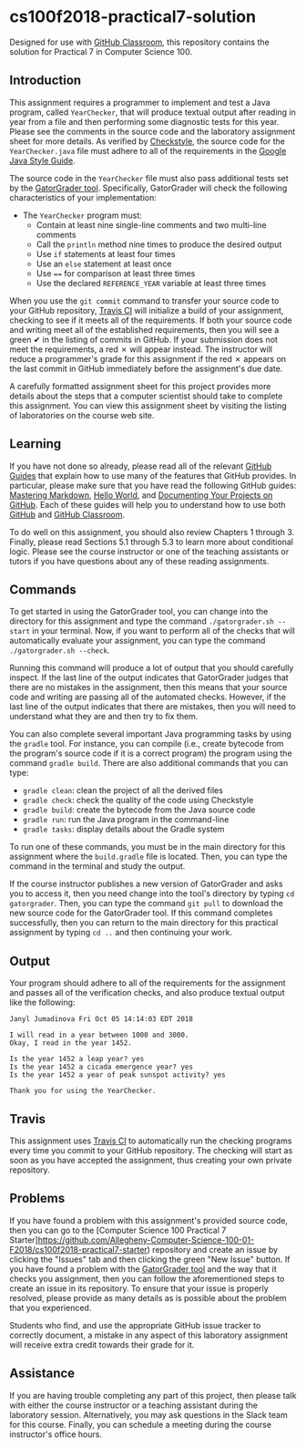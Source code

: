 # cs100f2018-practical7-solution

Designed for use with [GitHub Classroom](https://classroom.github.com/), this
repository contains the solution for Practical 7 in Computer Science 100.

<!---

 Since the Travis builds for this repository will initially fail (as evidenced by
 a red &#x2717; appearing in the commit logs instead of a green &#x2714;), the
 programmer is responsible for completing all of the steps needed to satisfy the
 requirements for the assignment, thus causing a &#x2714; to instead appear in
 the commit logs.

--->

## Introduction

This assignment requires a programmer to implement and test a Java program,
called `YearChecker`, that will produce textual output after reading in year
from a file and then performing some diagnostic tests for this year.
Please see the comments in the source code and the laboratory
assignment sheet for more details. As verified by
[Checkstyle](https://github.com/checkstyle/checkstyle), the source code for the
`YearChecker.java` file must adhere to all of the requirements in the
[Google Java Style Guide](https://google.github.io/styleguide/javaguide.html).

The source code in the `YearChecker` file must also pass additional tests
set by the [GatorGrader tool](https://github.com/GatorEducator/gatorgrader).
Specifically, GatorGrader will check the following characteristics of your
implementation:

* The `YearChecker` program must:
  * Contain at least nine single-line comments and two multi-line comments
  * Call the `println` method nine times to produce the desired output
  * Use `if` statements at least four times
  * Use an `else` statement at least once
  * Use  `==` for comparison at least three times
  * Use the declared `REFERENCE_YEAR` variable at least three times

When you use the `git commit` command to transfer your source code to your
GitHub repository, [Travis CI](https://travis-ci.com/) will initialize a build
of your assignment, checking to see if it meets all of the requirements. If both
your source code and writing meet all of the established requirements, then you
will see a green &#x2714; in the listing of commits in GitHub. If your
submission does not meet the requirements, a red &#x2717; will appear instead.
The instructor will reduce a programmer's grade for this assignment if the red
&#x2717; appears on the last commit in GitHub immediately before the
assignment's due date.

A carefully formatted assignment sheet for this project provides more details
about the steps that a computer scientist should take to complete this
assignment. You can view this assignment sheet by visiting the listing of
laboratories on the course web site.

## Learning

If you have not done so already, please read all of the relevant [GitHub
Guides](https://guides.github.com/) that explain how to use many of the features
that GitHub provides. In particular, please make sure that you have read the
following GitHub guides: [Mastering
Markdown](https://guides.github.com/features/mastering-markdown/), [Hello
World](https://guides.github.com/activities/hello-world/), and [Documenting Your
Projects on GitHub](https://guides.github.com/features/wikis/). Each of these
guides will help you to understand how to use both [GitHub](http://github.com) and
[GitHub Classroom](https://classroom.github.com/).

To do well on this assignment, you should also review Chapters 1 through 3.
Finally, please read Sections 5.1 through 5.3 to learn more about conditional
logic. Please see the course instructor or one of the teaching assistants or
tutors if you have questions about any of these reading assignments.

## Commands

To get started in using the GatorGrader tool, you can change into the directory
for this assignment and type the command `./gatorgrader.sh --start` in your
terminal. Now, if you want to perform all of the checks that will automatically
evaluate your assignment, you can type the command `./gatorgrader.sh --check`.

Running this command will produce a lot of output that you should carefully
inspect. If the last line of the output indicates that GatorGrader judges that
there are no mistakes in the assignment, then this means that your source code
and writing are passing all of the automated checks. However, if the last line
of the output indicates that there are mistakes, then you will need to
understand what they are and then try to fix them.

You can also complete several important Java programming tasks by using the
`gradle` tool. For instance, you can compile (i.e., create bytecode from the
program's source code if it is a correct program) the program using the command
`gradle build`. There are also additional commands that you can type:

* `gradle clean`: clean the project of all the derived files
* `gradle check`: check the quality of the code using Checkstyle
* `gradle build`: create the bytecode from the Java source code
* `gradle run`: run the Java program in the command-line
* `gradle tasks`: display details about the Gradle system

To run one of these commands, you must be in the main directory for this
assignment where the `build.gradle` file is located. Then, you can type the
command in the terminal and study the output.

If the course instructor publishes a new version of GatorGrader and asks you to
access it, then you need change into the tool's directory by typing `cd
gatorgrader`. Then, you can type the command `git pull` to download the new
source code for the GatorGrader tool. If this command completes successfully,
then you can return to the main directory for this practical assignment by
typing `cd ..` and then continuing your work.

## Output

Your program should adhere to all of the requirements for the assignment and
passes all of the verification checks, and also produce textual output
like the following:

```
Janyl Jumadinova Fri Oct 05 14:14:03 EDT 2018

I will read in a year between 1000 and 3000.
Okay, I read in the year 1452.

Is the year 1452 a leap year? yes
Is the year 1452 a cicada emergence year? yes
Is the year 1452 a year of peak sunspot activity? yes

Thank you for using the YearChecker.
```

## Travis

This assignment uses [Travis CI](https://travis-ci.com/) to automatically run
the checking programs every time you commit to your GitHub repository. The
checking will start as soon as you have accepted the assignment, thus creating
your own private repository.

## Problems

If you have found a problem with this assignment's provided source code, then
you can go to the [Computer Science 100 Practical 7
Starter]https://github.com/Allegheny-Computer-Science-100-01-F2018/cs100f2018-practical7-starter)
repository and create an issue by clicking the "Issues" tab and then clicking
the green "New Issue" button. If you have found a problem with the [GatorGrader tool](https://github.com/GatorEducator/gatorgrader) and the way that it checks you
assignment, then you can follow the aforementioned steps to create an issue in
its repository. To ensure that your issue is properly resolved, please provide
as many details as is possible about the problem that you experienced.

Students who find, and use the appropriate GitHub issue tracker to correctly
document, a mistake in any aspect of this laboratory assignment will receive
extra credit towards their grade for it.

## Assistance

If you are having trouble completing any part of this project, then please talk
with either the course instructor or a teaching assistant during the laboratory
session. Alternatively, you may ask questions in the Slack team for this
course. Finally, you can schedule a meeting during the course instructor's
office hours.
